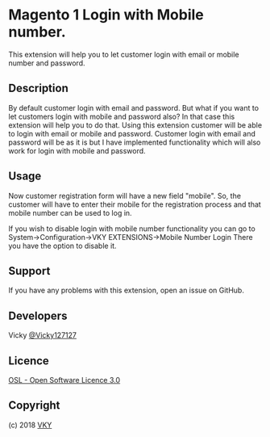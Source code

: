 Magento 1 Login with Mobile number.
=================
This extension will help you to let customer login with email or mobile number and password.

Description
-----------
By default customer login with email and password. But what if you want to let customers login with mobile and password also? In that case this extension will help you to do that. Using this extension customer will be able to login with email or mobile and password. Customer login with email and password will be as it is but I have implemented functionality which will also work for login with mobile and password.

Usage
-----
Now customer registration form will have a new field "mobile". So, the customer will have
to enter their mobile for the registration process and that mobile number can be used to log
in.

If you wish to disable login with mobile number functionality you can go to System->Configuration->VKY EXTENSIONS->Mobile Number Login There you have the option
to disable it. 

Support
-------
If you have any problems with this extension, open an issue on GitHub.

Developers
----------
Vicky
[@Vicky127127](https://twitter.com/Vicky127127)

Licence
-------
[OSL - Open Software Licence 3.0](http://opensource.org/licenses/osl-3.0.php)

Copyright
---------
(c) 2018 [VKY](http://vky.co.in/)
